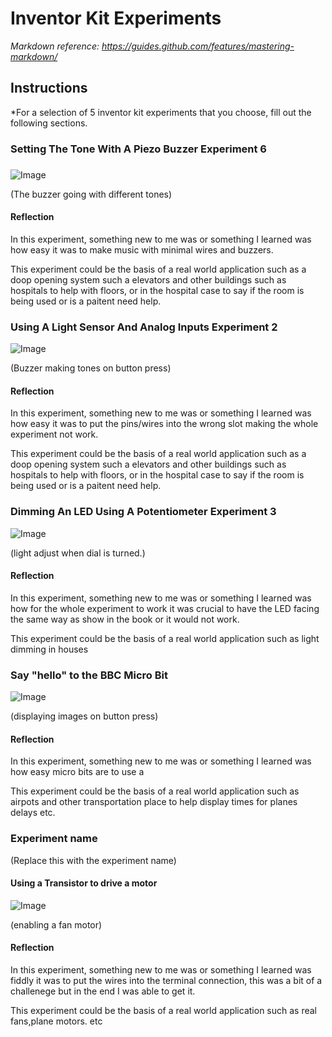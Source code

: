 # Inventor Kit Experiments

*Markdown reference: https://guides.github.com/features/mastering-markdown/*

## Instructions ##

*For a selection of 5 inventor kit experiments that you choose, fill out the following sections.

### Setting The Tone With A Piezo Buzzer Experiment 6
 ###


![Image](IMG_6847.jpg)

(The buzzer going with different tones)

#### Reflection ####

In this experiment, something new to me was or something I learned was how easy it was to make music with minimal wires and buzzers.

This experiment could be the basis of a real world application such as a doop opening system such a elevators and other buildings such as hospitals to help with floors, or in the hospital case to say if the room is being used or is a paitent need help.


### Using A Light Sensor And Analog Inputs Experiment 2 ###

![Image](IMG_6850.jpg)


(Buzzer making tones on button press)

#### Reflection ####

In this experiment, something new to me was or something I learned was how easy it was to put the pins/wires into the wrong slot making the whole experiment not work.

This experiment could be the basis of a real world application such as a doop opening system such a elevators and other buildings such as hospitals to help with floors, or in the hospital case to say if the room is being used or is a paitent need help.


### Dimming An LED Using A Potentiometer Experiment 3 ###

![Image](IMG_6848.jpg)

(light adjust when dial is turned.)

#### Reflection ####

In this experiment, something new to me was or something I learned was how for the whole experiment to work it was crucial to have the LED facing the same way as show in the book or it would not work.

This experiment could be the basis of a real world application such as light dimming in houses

### Say "hello" to the BBC Micro Bit ###

![Image](IMG_6849.jpg)

(displaying images on button press)

#### Reflection ####

In this experiment, something new to me was or something I learned was how easy micro bits are to use a

This experiment could be the basis of a real world application such as airpots and other transportation place to help display times for planes delays etc.

### Experiment name ###

(Replace this with the experiment name)

#### Using a Transistor to drive a motor ####

![Image](IMG_6846.jpg)

(enabling a fan motor)

#### Reflection ####

In this experiment, something new to me was or something I learned was fiddly it was to put the wires into the terminal connection, this was a bit of a challenege but in the end I was able to get it.

This experiment could be the basis of a real world application such as real fans,plane motors. etc

